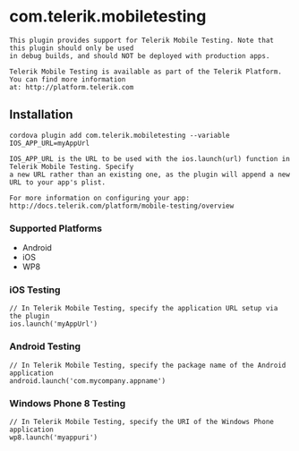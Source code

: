 # com.telerik.mobiletesting

	This plugin provides support for Telerik Mobile Testing. Note that this plugin should only be used
	in debug builds, and should NOT be deployed with production apps.

	Telerik Mobile Testing is available as part of the Telerik Platform. You can find more information
	at: http://platform.telerik.com

## Installation

	cordova plugin add com.telerik.mobiletesting --variable IOS_APP_URL=myAppUrl

	IOS_APP_URL is the URL to be used with the ios.launch(url) function in Telerik Mobile Testing. Specify
	a new URL rather than an existing one, as the plugin will append a new URL to your app's plist.

	For more information on configuring your app: http://docs.telerik.com/platform/mobile-testing/overview

### Supported Platforms

- Android
- iOS
- WP8

### iOS Testing

	// In Telerik Mobile Testing, specify the application URL setup via the plugin
	ios.launch('myAppUrl') 

### Android Testing

	// In Telerik Mobile Testing, specify the package name of the Android application
	android.launch('com.mycompany.appname')

### Windows Phone 8 Testing

	// In Telerik Mobile Testing, specify the URI of the Windows Phone application
	wp8.launch('myappuri') 
